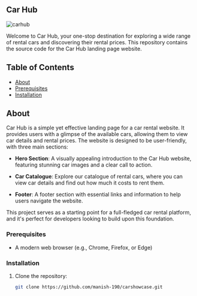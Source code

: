 ## Car Hub

![carhub](https://github.com/jurecapuder/CarShowcase/assets/127134124/a18f2c68-ad6c-465a-ab2d-3aa44a65678c)

Welcome to Car Hub, your one-stop destination for exploring a wide range of rental cars and discovering their rental prices. This repository contains the source code for the Car Hub landing page website.

## Table of Contents

- [About](#about)
- [Prerequisites](#prerequisites)
- [Installation](#installation)

## About

Car Hub is a simple yet effective landing page for a car rental website. It provides users with a glimpse of the available cars, allowing them to view car details and rental prices. The website is designed to be user-friendly, with three main sections:

- **Hero Section**: A visually appealing introduction to the Car Hub website, featuring stunning car images and a clear call to action.

- **Car Catalogue**: Explore our catalogue of rental cars, where you can view car details and find out how much it costs to rent them.

- **Footer**: A footer section with essential links and information to help users navigate the website.

This project serves as a starting point for a full-fledged car rental platform, and it's perfect for developers looking to build upon this foundation.

### Prerequisites

- A modern web browser (e.g., Chrome, Firefox, or Edge)

### Installation

1. Clone the repository:

   ```bash
   git clone https://github.com/manish-190/carshowcase.git
